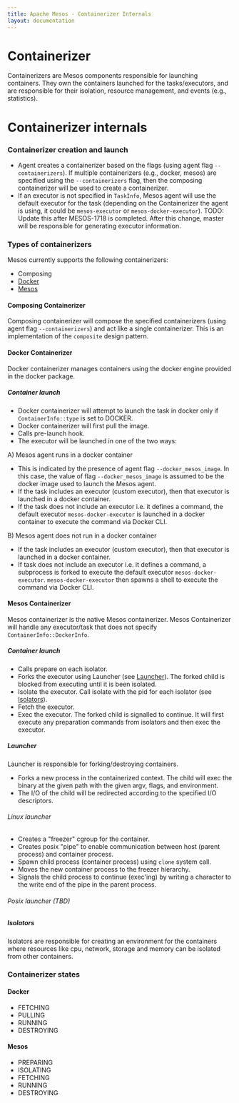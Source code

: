 ```yaml
---
title: Apache Mesos - Containerizer Internals
layout: documentation
---
```



# Containerizer

Containerizers are Mesos components responsible for launching
containers. They own the containers launched for the tasks/executors,
and are responsible for their isolation, resource management, and
events (e.g., statistics).

# Containerizer internals

### Containerizer creation and launch

* Agent creates a containerizer based on the flags (using agent flag
  `--containerizers`). If multiple containerizers (e.g., docker,
  mesos) are specified using the `--containerizers` flag, then the
  composing containerizer will be used to create a containerizer.
* If an executor is not specified in `TaskInfo`, Mesos agent will use
  the default executor for the task (depending on the Containerizer
  the agent is using, it could be `mesos-executor` or
  `mesos-docker-executor`). TODO: Update this after MESOS-1718 is
  completed. After this change, master will be responsible for
  generating executor information.

### Types of containerizers

Mesos currently supports the following containerizers:

* Composing
* [Docker](docker-containerizer.md)
* [Mesos](mesos-containerizer.md)

#### Composing Containerizer

Composing containerizer will compose the specified containerizers
(using agent flag `--containerizers`) and act like a single
containerizer. This is an implementation of the `composite` design
pattern.

#### Docker Containerizer

Docker containerizer manages containers using the docker engine provided
in the docker package.

##### Container launch

* Docker containerizer will attempt to launch the task in docker only
  if `ContainerInfo::type` is set to DOCKER.
* Docker containerizer will first pull the image.
* Calls pre-launch hook.
* The executor will be launched in one of the two ways:

A) Mesos agent runs in a docker container

* This is indicated by the presence of agent flag
  `--docker_mesos_image`. In this case, the value of flag
  `--docker_mesos_image` is assumed to be the docker image used to
  launch the Mesos agent.
* If the task includes an executor (custom executor), then that executor is
  launched in a docker container.
* If the task does not include an executor i.e. it defines a command, the
  default executor `mesos-docker-executor` is launched in a docker container to
  execute the command via Docker CLI.

B) Mesos agent does not run in a docker container

* If the task includes an executor (custom executor), then that executor is
  launched in a docker container.
* If task does not include an executor i.e. it defines a command, a subprocess
  is forked to execute the default executor `mesos-docker-executor`.
  `mesos-docker-executor` then spawns a shell to execute the command via Docker
  CLI.

#### Mesos Containerizer

Mesos containerizer is the native Mesos containerizer. Mesos
Containerizer will handle any executor/task that does not specify
`ContainerInfo::DockerInfo`.

##### Container launch

* Calls prepare on each isolator.
* Forks the executor using Launcher (see [Launcher](#Launcher)). The
  forked child is blocked from executing until it is been isolated.
* Isolate the executor. Call isolate with the pid for each isolator
  (see [Isolators](#Isolators)).
* Fetch the executor.
* Exec the executor. The forked child is signalled to continue. It
  will first execute any preparation commands from isolators and then
  exec the executor.

<a name="Launcher"></a>
##### Launcher

Launcher is responsible for forking/destroying containers.

* Forks a new process in the containerized context. The child will
  exec the binary at the given path with the given argv, flags, and
  environment.
* The I/O of the child will be redirected according to the specified
  I/O descriptors.

###### Linux launcher

* Creates a "freezer" cgroup for the container.
* Creates posix "pipe" to enable communication between host (parent
  process) and container process.
* Spawn child process (container process) using `clone` system call.
* Moves the new container process to the freezer hierarchy.
* Signals the child process to continue (exec'ing) by writing a
  character to the write end of the pipe in the parent process.

###### Posix launcher (TBD)

<a name="Isolators"></a>
##### Isolators

Isolators are responsible for creating an environment for the
containers where resources like cpu, network, storage and memory can
be isolated from other containers.

### Containerizer states

#### Docker

* FETCHING
* PULLING
* RUNNING
* DESTROYING

#### Mesos

* PREPARING
* ISOLATING
* FETCHING
* RUNNING
* DESTROYING
